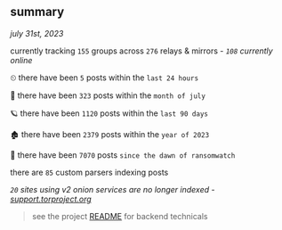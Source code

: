 
## summary
_july 31st, 2023_

currently tracking `155` groups across `276` relays & mirrors - _`108` currently online_

⏲ there have been `5` posts within the `last 24 hours`

🦈 there have been `323` posts within the `month of july`

🪐 there have been `1120` posts within the `last 90 days`

🏚 there have been `2379` posts within the `year of 2023`

🦕 there have been `7070` posts `since the dawn of ransomwatch`

there are `85` custom parsers indexing posts

_`20` sites using v2 onion services are no longer indexed - [support.torproject.org](https://support.torproject.org/onionservices/v2-deprecation/)_

> see the project [README](https://github.com/joshhighet/ransomwatch#ransomwatch--) for backend technicals

